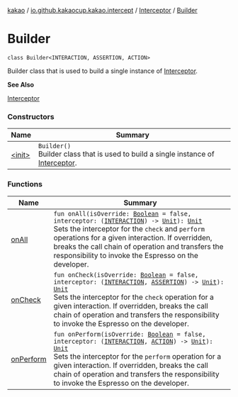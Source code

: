 [kakao](../../../index.md) / [io.github.kakaocup.kakao.intercept](../../index.md) / [Interceptor](../index.md) / [Builder](./index.md)

# Builder

`class Builder<INTERACTION, ASSERTION, ACTION>`

Builder class that is used to build a single instance of [Interceptor](../index.md).

**See Also**

[Interceptor](../index.md)

### Constructors

| Name | Summary |
|---|---|
| [&lt;init&gt;](-init-.md) | `Builder()`<br>Builder class that is used to build a single instance of [Interceptor](../index.md). |

### Functions

| Name | Summary |
|---|---|
| [onAll](on-all.md) | `fun onAll(isOverride: `[`Boolean`](https://kotlinlang.org/api/latest/jvm/stdlib/kotlin/-boolean/index.html)` = false, interceptor: (`[`INTERACTION`](index.md#INTERACTION)`) -> `[`Unit`](https://kotlinlang.org/api/latest/jvm/stdlib/kotlin/-unit/index.html)`): `[`Unit`](https://kotlinlang.org/api/latest/jvm/stdlib/kotlin/-unit/index.html)<br>Sets the interceptor for the `check` and `perform` operations for a given interaction. If overridden, breaks the call chain of operation and transfers the responsibility to invoke the Espresso on the developer. |
| [onCheck](on-check.md) | `fun onCheck(isOverride: `[`Boolean`](https://kotlinlang.org/api/latest/jvm/stdlib/kotlin/-boolean/index.html)` = false, interceptor: (`[`INTERACTION`](index.md#INTERACTION)`, `[`ASSERTION`](index.md#ASSERTION)`) -> `[`Unit`](https://kotlinlang.org/api/latest/jvm/stdlib/kotlin/-unit/index.html)`): `[`Unit`](https://kotlinlang.org/api/latest/jvm/stdlib/kotlin/-unit/index.html)<br>Sets the interceptor for the `check` operation for a given interaction. If overridden, breaks the call chain of operation and transfers the responsibility to invoke the Espresso on the developer. |
| [onPerform](on-perform.md) | `fun onPerform(isOverride: `[`Boolean`](https://kotlinlang.org/api/latest/jvm/stdlib/kotlin/-boolean/index.html)` = false, interceptor: (`[`INTERACTION`](index.md#INTERACTION)`, `[`ACTION`](index.md#ACTION)`) -> `[`Unit`](https://kotlinlang.org/api/latest/jvm/stdlib/kotlin/-unit/index.html)`): `[`Unit`](https://kotlinlang.org/api/latest/jvm/stdlib/kotlin/-unit/index.html)<br>Sets the interceptor for the `perform` operation for a given interaction. If overridden, breaks the call chain of operation and transfers the responsibility to invoke the Espresso on the developer. |
